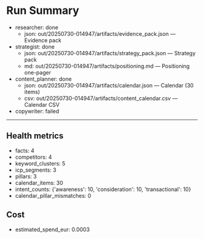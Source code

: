# Run Summary

- researcher: done
  - json: out/20250730-014947/artifacts/evidence_pack.json — Evidence pack
- strategist: done
  - json: out/20250730-014947/artifacts/strategy_pack.json — Strategy pack
  - md: out/20250730-014947/artifacts/positioning.md — Positioning one-pager
- content_planner: done
  - json: out/20250730-014947/artifacts/calendar.json — Calendar (30 items)
  - csv: out/20250730-014947/artifacts/content_calendar.csv — Calendar CSV
- copywriter: failed

---
## Health metrics
- facts: 4
- competitors: 4
- keyword_clusters: 5
- icp_segments: 3
- pillars: 3
- calendar_items: 30
- intent_counts: {'awareness': 10, 'consideration': 10, 'transactional': 10}
- calendar_pillar_mismatches: 0

## Cost
- estimated_spend_eur: 0.0003
